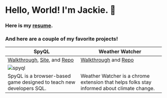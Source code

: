 # Hello, World! I'm Jackie. 💁

### Here is my [resume](https://jackiefeit94.github.io/Resume/).

### And here are a couple of my favorite projects!

| SpyQL | Weather Watcher |
-----|-----
 [Walkthrough](https://www.youtube.com/watch?v=F86QpHcykgQ), [Site](https://spyql.herokuapp.com/), and [Repo](https://github.com/jackiefeit94/SpyQL) |[Walkthrough](https://www.youtube.com/watch?v=36AS_etm0JM&feature=youtu.be) and [Repo](https://github.com/Jackie-Sydney-Betsy/weather-chrome-extension)
<img src ="https://media.giphy.com/media/H0XE7IdvG7BJdY8aTD/giphy.gif" alt="spyql" /> | <img style="height:5px; width:5px" src="https://media.giphy.com/media/WD7GdVKKhRDdrfFjaR/giphy.gif" alt="weatherApp" />
SpyQL is a browser-based game designed to teach new developers SQL. | Weather Watcher is a chrome extension that helps folks stay informed about climate change.

<!--
**jackiefeit94/jackiefeit94** is a ✨ _special_ ✨ repository because its `README.md` (this file) appears on your GitHub profile.


